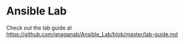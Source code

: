 # Ansible Lab

Check out the lab guide at https://github.com/gnaganab/Ansible_Lab/blob/master/lab-guide.md
